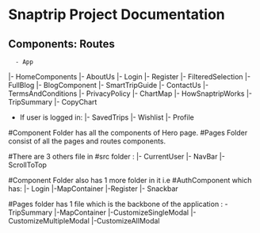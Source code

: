 
# Snaptrip Project Documentation

## Components: Routes
      - App   
  |- HomeComponents
  |- AboutUs
  |- Login
  |- Register
  |- FilteredSelection
  |- FullBlog
  |- BlogComponent
  |- SmartTripGuide
  |- ContactUs
  |- TermsAndConditions
  |- PrivacyPolicy
  |- ChartMap <!-- Main Component for showing Chart -->
  |- HowSnaptripWorks
  |- TripSummary <!-- Main Component for Google Map Chart -->
  |- CopyChart


  - If user is logged in:
    |- SavedTrips
    |- Wishlist
    |- Profile

  
  

  #Component Folder has all the components of Hero page.
  #Pages Folder consist of all the pages and routes components.

  #There are 3 others file in #src folder :
  |- CurrentUser  <!-- for storing user is logged in and out data from api to session storage -->
    |- NavBar <!--  Navbar of the application-->
        |- ScrollToTop  <!-- To scrool to the top when routes changes-->


#Component Folder also has 1 more folder in it i.e #AuthComponent  which has:
|- Login  <!--Login component has login functionality like login with google,facebook and email id -->
    |-MapContainer <!-- Map Container has google map and all the functionalities showing on map is written in it -->
        |-Register <!-- Register component has registration process-->
            |- Snackbar <!-- Snackbar is used to display info-->
            


#Pages folder  has 1 file which is the backbone of the application :
-TripSummary   <!-- This file has 4 components called in it..and all 4 components have dependencies on each other-->
        |-MapContainer <!--Its google map container  -->
                            <!-- these 3 components will open sidebars.  -->
        |-CustomizeSingleModal  <!-- This component is called when user click on city name and this component has drag and drop functionality on attractions -->
        |-CustomizeMultipleModal   <!-- This component is called when itinerary is finalized and user want to view there itinerary--> 
        |-CustomizeAllModal  <!-- This component is automatically called and it will display country data and it is right sidebar-->
        